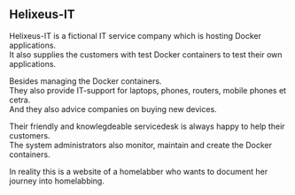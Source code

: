 ## Helixeus-IT

Helixeus-IT is a fictional IT service company which is hosting Docker applications.  
It also supplies the customers with test Docker containers to test their own applications.  
  
Besides managing the Docker containers.  
They also provide IT-support for laptops, phones, routers, mobile phones et cetra.  
And they also advice companies on buying new devices.
  
Their friendly and knowlegdeable servicedesk is always happy to help their customers.  
The system administrators also monitor, maintain and create the Docker containers.

In reality this is a website of a homelabber who wants to document her journey into homelabbing.
